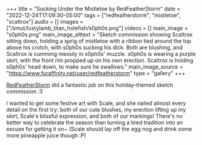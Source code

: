 +++
title = "Sucking Under the Mistletoe by RedFeatherStorm"
date = "2022-12-24T17:09:30-05:00"
tags = ["redfeatherstorm", "mistletoe", "scaltrox"]
audio = []
images = ["/smut/lustylamb_titan_holefish/s0ph0s.png"]
videos = []
main_image = "s0ph0s.png"
main_image_alttext = "Sketch commission showing Scaltrox sitting down, holding a sprig of mistletoe with a ribbon tied around the top above his crotch, with s0ph0s sucking his dick.  Both are blushing, and Scaltrox is cumming messily in s0ph0s' muzzle.  s0ph0s is wearing a purple skirt, with the front rim propped up on his own erection.  Scaltrox is holding s0ph0s' head down, to make sure he swallows."
main_image_source = "https://www.furaffinity.net/user/redfeatherstorm"
type = "gallery"
+++

[RedFeatherStorm](https://www.furaffinity.net/user/redfeatherstorm) did a fantastic job on this holiday-themed sketch commission :3<!--more-->

I wanted to get some festive art with Scale, and she nailed almost every detail on the first try: both of our cute blushes, my erection lifting up my skirt, Scale's blissful expression, and both of our markings!  There's no better way to celebrate the season than turning a tired tradition into an excuse for getting it on~  (Scale should lay off the egg nog and drink some more pineapple juice though :P)
